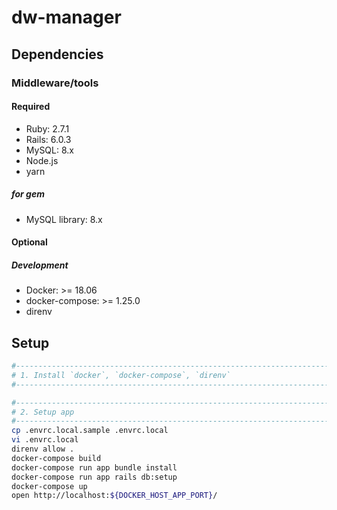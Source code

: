 # dw-manager

## Dependencies

### Middleware/tools

#### Required

- Ruby: 2.7.1
- Rails: 6.0.3
- MySQL: 8.x
- Node.js
- yarn

##### for gem

- MySQL library: 8.x

#### Optional

##### Development

- Docker: >= 18.06
- docker-compose: >= 1.25.0
- direnv

## Setup

```sh
#------------------------------------------------------------------------------
# 1. Install `docker`, `docker-compose`, `direnv`
#------------------------------------------------------------------------------

#------------------------------------------------------------------------------
# 2. Setup app
#------------------------------------------------------------------------------
cp .envrc.local.sample .envrc.local
vi .envrc.local
direnv allow .
docker-compose build
docker-compose run app bundle install
docker-compose run app rails db:setup
docker-compose up
open http://localhost:${DOCKER_HOST_APP_PORT}/
```
